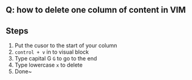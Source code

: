## Q: how to delete one column of content in VIM

## Steps
  1. Put the cusor to the start of your column 
  2. `control + v` in to visual block
  3. Type capital G `G` to go to the end
  4. Type lowercase `x` to delete
  5. Done~
